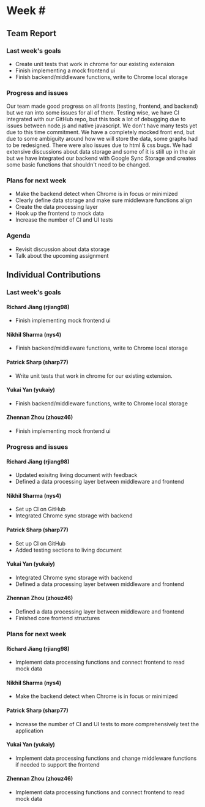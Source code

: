 # Week \#

## Team Report

### Last week's goals
- Create unit tests that work in chrome for our existing extension
- Finish implementing a mock frontend ui
- Finish backend/middleware functions, write to Chrome local storage

### Progress and issues
Our team made good progress on all fronts (testing, frontend, and backend) but we ran into some issues for all of them.
Testing wise, we have CI integrated with our GitHub repo, but this took a lot of debugging due to issues between node.js and native javascript. We don't have many tests yet due to this time commitment.
We have a completely mocked front end, but due to some ambiguity around how we will store the data, some graphs had to be redesigned. There were also issues due to html & css bugs.
We had extensive discussions about data storage and some of it is still up in the air but we have integrated our backend with Google Sync Storage and creates some basic functions that shouldn't need to be changed.

### Plans for next week
- Make the backend detect when Chrome is in focus or minimized
- Clearly define data storage and make sure middleware functions align
- Create the data processing layer
- Hook up the frontend to mock data
- Increase the number of CI and UI tests

### Agenda
- Revisit discussion about data storage
- Talk about the upcoming assignment


## Individual Contributions

### Last week's goals

#### Richard Jiang (rjiang98)
- Finish implementing mock frontend ui

#### Nikhil Sharma (nys4)
- Finish backend/middleware functions, write to Chrome local storage

#### Patrick Sharp (sharp77)
- Write unit tests that work in chrome for our existing extension.

#### Yukai Yan (yukaiy)
- Finish backend/middleware functions, write to Chrome local storage

#### Zhennan Zhou (zhouz46)
- Finish implementing mock frontend ui



### Progress and issues

#### Richard Jiang (rjiang98)
- Updated exisitng living document with feedback
- Defined a data processing layer between middleware and frontend 

#### Nikhil Sharma (nys4)
- Set up CI on GitHub
- Integrated Chrome sync storage with backend


#### Patrick Sharp (sharp77)
- Set up CI on GitHub
- Added testing sections to living document

#### Yukai Yan (yukaiy)
- Integrated Chrome sync storage with backend
- Defined a data processing layer between middleware and frontend 

#### Zhennan Zhou (zhouz46)
- Defined a data processing layer between middleware and frontend 
- Finished core frontend structures


### Plans for next week

#### Richard Jiang (rjiang98)
- Implement data processing functions and connect frontend to read mock data

#### Nikhil Sharma (nys4)
- Make the backend detect when Chrome is in focus or minimized

#### Patrick Sharp (sharp77)
- Increase the number of CI and UI tests to more comprehensively test the application

#### Yukai Yan (yukaiy)
- Implement data processing functions and change middleware functions if needed to support the frontend

#### Zhennan Zhou (zhouz46)
- Implement data processing functions and connect frontend to read mock data
